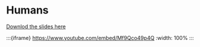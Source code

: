 # Humans

[Downlod the slides here](W3-V1-humans.pptx)

:::{iframe} https://www.youtube.com/embed/Mf9Qco49p4Q
:width: 100%
:::